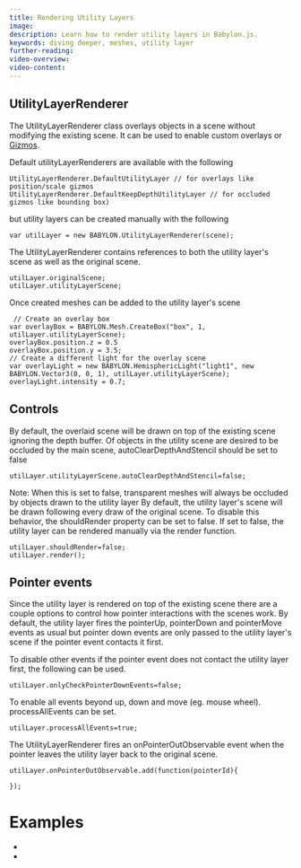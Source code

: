 ```yaml
---
title: Rendering Utility Layers
image: 
description: Learn how to render utility layers in Babylon.js.
keywords: diving deeper, meshes, utility layer
further-reading:
video-overview:
video-content:
---
```


## UtilityLayerRenderer

The UtilityLayerRenderer class overlays objects in a scene without modifying the existing scene. It can be used to enable custom overlays or [Gizmos](/features/divingDeeper/mesh/gizmo).

Default utilityLayerRenderers are available with the following

```
UtilityLayerRenderer.DefaultUtilityLayer // for overlays like position/scale gizmos
UtilityLayerRenderer.DefaultKeepDepthUtilityLayer // for occluded gizmos like bounding box)
```

but utility layers can be created manually with the following

```
var utilLayer = new BABYLON.UtilityLayerRenderer(scene);
```
The UtilityLayerRenderer contains references to both the utility layer's scene as well as the original scene.
```
utilLayer.originalScene;
utilLayer.utilityLayerScene;
```
Once created meshes can be added to the utility layer's scene

```
 // Create an overlay box
var overlayBox = BABYLON.Mesh.CreateBox("box", 1, utilLayer.utilityLayerScene);
overlayBox.position.z = 0.5
overlayBox.position.y = 3.5;
// Create a different light for the overlay scene
var overlayLight = new BABYLON.HemisphericLight("light1", new BABYLON.Vector3(0, 0, 1), utilLayer.utilityLayerScene);
overlayLight.intensity = 0.7;
```

## Controls
By default, the overlaid scene will be drawn on top of the existing scene ignoring the depth buffer. Of objects in the utility scene are desired to be occluded by the main scene, autoClearDepthAndStencil should be set to false
```
utilLayer.utilityLayerScene.autoClearDepthAndStencil=false;
```
Note: When this is set to false, transparent meshes will always be occluded by objects drawn to the utility layer
By default, the utility layer's scene will be drawn following every draw of the original scene. To disable this behavior, the shouldRender property can be set to false. If set to false, the utility layer can be rendered manually via the render function.
```
utilLayer.shouldRender=false;
utilLayer.render();
```

## Pointer events
Since the utility layer is rendered on top of the existing scene there are a couple options to control how pointer interactions with the scenes work.
By default, the utility layer fires the pointerUp, pointerDown and pointerMove events as usual but pointer down events are only passed to the utility layer's scene if the pointer event contacts it first.

To disable other events if the pointer event does not contact the utility layer first, the following can be used.
```
utilLayer.onlyCheckPointerDownEvents=false;
```

To enable all events beyond up, down and move (eg. mouse wheel). processAllEvents can be set.
```
utilLayer.processAllEvents=true;
```

The UtilityLayerRenderer fires an onPointerOutObservable event when the pointer leaves the utility layer back to the original scene.
```
utilLayer.onPointerOutObservable.add(function(pointerId){

});
```
# Examples

 - <Playground id="#DEYAQ5#41" title="Overlay Scene Example" description="Simple example of an overlay,"/>
 - <Playground id="#31M2AP#9" title="Gizmo Example" description="Simple example of the gizmo,"/>